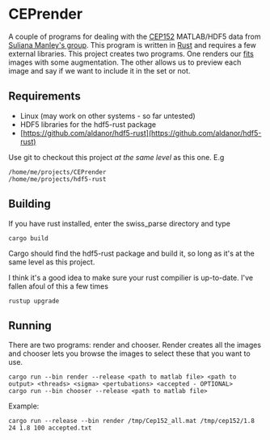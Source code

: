 # CEPrender

A couple of programs for dealing with the [CEP152](https://www.ncbi.nlm.nih.gov/gene/22995) MATLAB/HDF5 data from [Suliana Manley's group](https://www.epfl.ch/labs/leb/). This program is written in [Rust](https://www.rust-lang.org/) and requires a few external libraries. This project creates two programs. One renders our [fits](https://fits.gsfc.nasa.gov/) images with some augmentation. The other allows us to preview each image and say if we want to include it in the set or not.

## Requirements

* Linux (may work on other systems - so far untested)
* HDF5 libraries for the hdf5-rust package 
* [https://github.com/aldanor/hdf5-rust](https://github.com/aldanor/hdf5-rust)

Use git to checkout this project *at the same level* as  this one. E.g

    /home/me/projects/CEPrender
    /home/me/projects/hdf5-rust

## Building

If you have rust installed, enter the swiss_parse directory and type

    cargo build

Cargo should find the hdf5-rust package and build it, so long as it's at the same level as this project.

I think it's a good idea to make sure your rust compilier is up-to-date. I've fallen afoul of this a few times

    rustup upgrade

## Running

There are two programs: render and chooser. Render creates all the images and chooser lets you browse the images to select these that you want to use.

    cargo run --bin render --release <path to matlab file> <path to output> <threads> <sigma> <pertubations> <accepted - OPTIONAL>
    cargo run --bin chooser --release <path to matlab file>

Example:

    cargo run --release --bin render /tmp/Cep152_all.mat /tmp/cep152/1.8 24 1.8 100 accepted.txt
